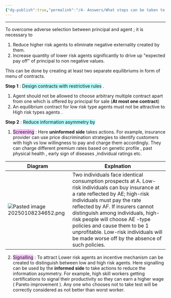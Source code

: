 ```yaml
---
{"dg-publish":true,"permalink":"/4- Answers/What steps can be taken to correct problem of adverse selection ?/"}
---
```


---

To overcome adverse selection between principal and agent ;  it is necessary to

1. Reduce higher risk agents to eliminate negative externality created by them. 
2. Increase quantity of lower risk agents significantly to drive up "expected pay off" of principal to non negative values. 

This can be done by creating at least two separate equilibriums in form of menu of contracts.

**Step 1** : <span style="background:#b1ffff">Design contracts with restrictive rules</span> . 

1. Agent should not be allowed to choose arbitrary multiple contract apart from one which is offered by principal for sale (**At most one contract**) 
2. An equilibrium contract for low risk type agents  must not be attractive to High risk types agents . 

 **Step 2** : <span style="background:#b1ffff">Reduce information asymmetry by</span> 

1. <span style="background:#fdbfff">Screening</span> : Here **uninformed side** takes  actions. For example, insurance provider can  use price discrimination strategies to identify customers with high vs low willingness to pay and charge them accordingly. They can charge different premium rates based on genetic profile , past physical health , early sign of diseases ,individual ratings etc. 



| Diagram                              | Explnation                                                                                                                                                                                                                                                                                                                                                                                               |
| ------------------------------------ | -------------------------------------------------------------------------------------------------------------------------------------------------------------------------------------------------------------------------------------------------------------------------------------------------------------------------------------------------------------------------------------------------------- |
| ![Pasted image 20250108234652.png](/img/user/0-%20Files/0-%20Images/Pasted%20image%2020250108234652.png) | Two individuals face identical consumption prospects at A. Low-risk individuals can buy insurance at a rate reflected by AE; high-risk individuals must pay the rate reflected by AF. If insurers cannot distinguish among individuals, high-risk people will choose AE -type policies and cause them to be 1 unprofitable. Low-risk individuals will be made worse off by the absence of such policies. |



2. <span style="background:#fdbfff">Signalling</span> : To attract Lower risk agents an  incentive mechanism can be created to distinguish between low and high risk agents. Here signalling can be  used by the **informed side** to take actions to reduce the information asymmetry. For example, high skill workers getting certifications to signal their productivity so they can  earn a higher wage ( Pareto improvement ).  Any one who chooses not to take test will be correctly  considered as not better than worst worker. 

